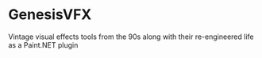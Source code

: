 # GenesisVFX
Vintage visual effects tools from the 90s along with their re-engineered life as a Paint.NET plugin
